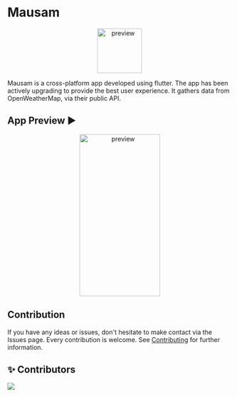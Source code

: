 # Mausam
<p align="center">
 <img src="https://user-images.githubusercontent.com/66238394/123937342-affe8b00-d9b3-11eb-86b2-b54ab0de920a.png" alt="preview" height="100px" width="100px">
<p>
<p>
Mausam is a cross-platform app developed using flutter. The app has been actively upgrading to provide the best user experience. It gathers data from OpenWeatherMap, via their public API.
</p>

## App Preview ▶
<p align="center">
 <img src="https://user-images.githubusercontent.com/66238394/123553240-adbfe500-d797-11eb-8667-0a9cd0989027.jpg" alt="preview" height="363px" width="181px">
<p>

## Contribution
If you have any ideas or issues, don't hesitate to make contact via the Issues page. Every contribution is welcome. See [Contributing](https://github.com/geekymeeky/Mausam/blob/main/CONTRIBUTING.md) for further information.
 
## ✨ Contributors
 <a href="https://github.com/geekymeeky/Mausam/graphs/contributors">
  <img src="https://contrib.rocks/image?repo=geekymeeky/Mausam" />
</a>
